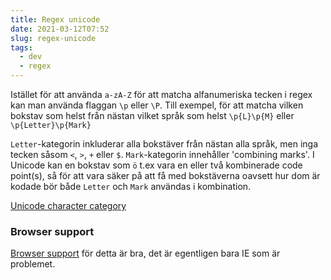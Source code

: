 ```yaml
---
title: Regex unicode
date: 2021-03-12T07:52
slug: regex-unicode
tags: 
  - dev
  - regex
---
```


Istället för att använda `a-zA-Z` för att matcha alfanumeriska tecken i regex kan
man använda flaggan `\p` eller `\P`.
Till exempel, för att matcha vilken bokstav som helst från nästan vilket språk som
helst `\p{L}\p{M}` eller `\p{Letter}\p{Mark}`

`Letter`-kategorin inkluderar alla bokstäver från nästan alla språk, men inga
tecken såsom `<`, `>`, `+` eller `$`. `Mark`-kategorin innehåller 'combining
marks'. I Unicode kan en bokstav som `ö` t.ex vara en eller två kombinerade code
point(s), så för att vara säker på att få med bokstäverna oavsett hur dom är
kodade bör både `Letter` och `Mark` användas i kombination.

[Unicode character category](http://www.regular-expressions.info/unicode.html#category)

### Browser support

[Browser support](https://caniuse.com/mdn-javascript_builtins_regexp_property_escapes) för detta är bra, det är egentligen bara IE som är problemet.




